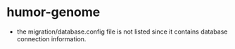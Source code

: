 # humor-genome
- the migration/database.config file is not listed since it contains database connection information.
